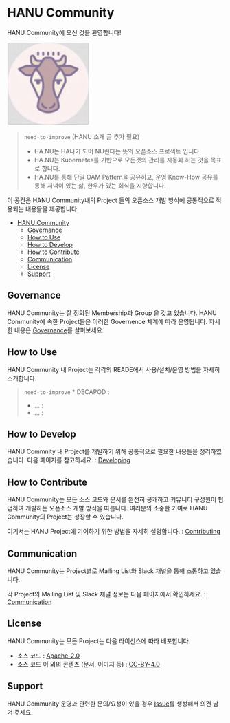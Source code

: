 # HANU Community

HANU Community에 오신 것을 환영합니다!

![hanu-logo](./assets/logo/hanu-logo-temp.png)

> `need-to-improve`  (HANU 소개 글 추가 필요)
> * HA.NU는 HA나가 되어 NU린다는 뜻의 오픈소스 프로젝트 입니다.
> * HA.NU는 Kubernetes를 기반으로 모든것의 관리를 자동화 하는 것을 목표로 합니다.
> * HA.NU를 통해 단일 OAM Pattern을 공유하고, 운영 Know-How 공유를 통해 저녁이 있는 삶, 한우가 있는 회식을 지향합니다.

이 공간은 HANU Community내의 Project 들의 오픈소스 개발 방식에 공통적으로 적용되는 내용들을 제공합니다. 

- [HANU Community](#hanu-community)
  - [Governance](#governance)
  - [How to Use](#how-to-use)
  - [How to Develop](#how-to-develop)
  - [How to Contribute](#how-to-contribute)
  - [Communication](#communication)
  - [License](#license)
  - [Support](#support)

## Governance

HANU Community는 잘 정의된 Membership과 Group 을 갖고 있습니다. HANU Community에 속한 Project들은 이러한 Governence 체계에 따라 운영됩니다. 자세한 내용은 [Governance](governance/README.md)를 살펴보세요.

## How to Use

HANU Community 내 Project는 각각의 READE에서 사용/설치/운영 방법을 자세히 소개합니다. 

> `need-to-improve` * DECAPOD : 
> * ... :
> * ... :

## How to Develop

HANU Commnity 내 Project를 개발하기 위해 공통적으로 필요한 내용들을 정리하였습니다. 다음 페이지를 참고하세요. : [Developing](developing/README.md)


## How to Contribute

HANU Community는 모든 소스 코드와 문서를 완전히 공개하고 커뮤니티 구성원이 협업하여 개발하는 오픈소스 개발 방식을 따릅니다. 여러분의 소중한 기여로 HANU Community의 Project는 성장할 수 있습니다. 

여기서는 HANU Project에 기여하기 위한 방법을 자세히 설명합니다. : [Contributing](contributing/README.md)


## Communication 

HANU Community는 Project별로 Mailing List와 Slack 채널을 통해 소통하고 있습니다. 

각 Project의 Mailing List 및 Slack 채널 정보는 다음 페이지에서 확인하세요. : [Communication](communication/README.md)

## License

HANU Community는 모든 Project는 다음 라이선스에 따라 배포합니다. 
* 소스 코드 : [Apache-2.0](https://spdx.org/licenses/Apache-2.0.html)
* 소스 코드 이 외의 콘텐츠 (문서, 이미지 등) : [CC-BY-4.0](https://spdx.org/licenses/CC-BY-4.0.html)


## Support

HANU Community 운영과 관련한 문의/요청이 있을 경우 [Issue](https://github.com/openinfradev/community-draft/issues/new)를 생성해서 의견 남겨 주세요.  
